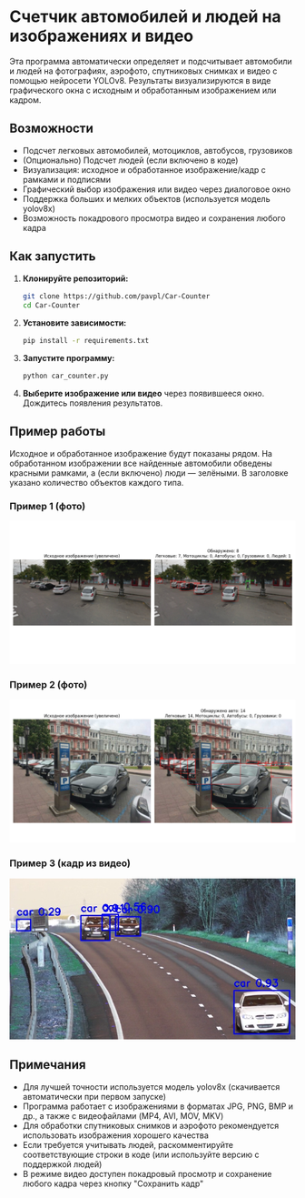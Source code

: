 # Счетчик автомобилей и людей на изображениях и видео

Эта программа автоматически определяет и подсчитывает автомобили и людей на фотографиях, аэрофото, спутниковых снимках и видео с помощью нейросети YOLOv8. Результаты визуализируются в виде графического окна с исходным и обработанным изображением или кадром.

## Возможности
- Подсчет легковых автомобилей, мотоциклов, автобусов, грузовиков
- (Опционально) Подсчет людей (если включено в коде)
- Визуализация: исходное и обработанное изображение/кадр с рамками и подписями
- Графический выбор изображения или видео через диалоговое окно
- Поддержка больших и мелких объектов (используется модель yolov8x)
- Возможность покадрового просмотра видео и сохранения любого кадра

## Как запустить

1. **Клонируйте репозиторий:**
   ```bash
   git clone https://github.com/pavpl/Car-Counter
   cd Car-Counter
   ```
2. **Установите зависимости:**
   ```bash
   pip install -r requirements.txt
   ```
3. **Запустите программу:**
   ```bash
   python car_counter.py
   ```
4. **Выберите изображение или видео** через появившееся окно. Дождитесь появления результатов.

## Пример работы

Исходное и обработанное изображение будут показаны рядом. На обработанном изображении все найденные автомобили обведены красными рамками, а (если включено) люди — зелёными. В заголовке указано количество объектов каждого типа.

### Пример 1 (фото)

![Пример 1](Figure_1.png)

### Пример 2 (фото)

![Пример 2](Figure_2.png)

### Пример 3 (кадр из видео)

![Кадр из видео](Video_frame.jpg)

## Примечания
- Для лучшей точности используется модель yolov8x (скачивается автоматически при первом запуске)
- Программа работает с изображениями в форматах JPG, PNG, BMP и др., а также с видеофайлами (MP4, AVI, MOV, MKV)
- Для обработки спутниковых снимков и аэрофото рекомендуется использовать изображения хорошего качества
- Если требуется учитывать людей, раскомментируйте соответствующие строки в коде (или используйте версию с поддержкой людей)
- В режиме видео доступен покадровый просмотр и сохранение любого кадра через кнопку "Сохранить кадр"
